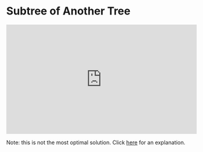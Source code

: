 # Subtree of Another Tree 

<iframe src="https://leetcode.com/playground/LcwEF8ZC/shared" frameBorder="0" width="100%" height="290"></iframe>

Note: this is not the most optimal solution.
Click [here](Explanation.md) for an explanation.

